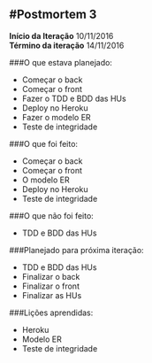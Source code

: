 #Postmortem 3
-------------
**Início da Iteração**	10/11/2016	                    
**Término da iteração**  14/11/2016

###O que estava planejado:
- Começar o back
- Começar o front
- Fazer o TDD e BDD das HUs
- Deploy no Heroku
- Fazer o modelo ER
- Teste de integridade

###O que foi feito:
- Começar o back
- Começar o front
- O modelo ER
- Deploy no Heroku
- Teste de integridade

###O que não foi feito:
- TDD e BDD das HUs

###Planejado para próxima iteração:
- TDD e BDD das HUs
- Finalizar o back
- Finalizar o front
- Finalizar as HUs

###Lições aprendidas:
- Heroku
- Modelo ER
- Teste de integridade